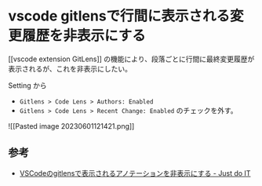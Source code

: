 # vscode gitlensで行間に表示される変更履歴を非表示にする
[[vscode extension GitLens]] の機能により、段落ごとに行間に最終変更履歴が表示されるが、これを非表示にしたい。


Setting から
- `Gitlens > Code Lens > Authors: Enabled`
- `Gitlens > Code Lens > Recent Change: Enabled`
のチェックを外す。

![[Pasted image 20230601121421.png]]

## 参考
- [VSCodeのgitlensで表示されるアノテーションを非表示にする - Just do IT](https://k-koh.hatenablog.com/entry/2022/11/16/112622)